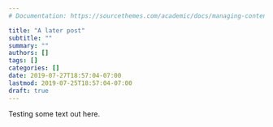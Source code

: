 ```yaml
---
# Documentation: https://sourcethemes.com/academic/docs/managing-content/

title: "A later post"
subtitle: ""
summary: ""
authors: []
tags: []
categories: []
date: 2019-07-27T18:57:04-07:00
lastmod: 2019-07-25T18:57:04-07:00
draft: true
---
```


Testing some text out here.